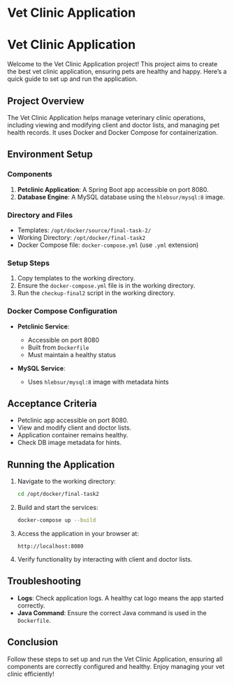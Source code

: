 # Vet Clinic Application

# Vet Clinic Application

Welcome to the Vet Clinic Application project! This project aims to create the best vet clinic application, ensuring pets are healthy and happy. Here’s a quick guide to set up and run the application.

## Project Overview

The Vet Clinic Application helps manage veterinary clinic operations, including viewing and modifying client and doctor lists, and managing pet health records. It uses Docker and Docker Compose for containerization.

## Environment Setup

### Components

1. **Petclinic Application**: A Spring Boot app accessible on port 8080.
2. **Database Engine**: A MySQL database using the `hlebsur/mysql:8` image.

### Directory and Files

- Templates: `/opt/docker/source/final-task-2/`
- Working Directory: `/opt/docker/final-task2`
- Docker Compose file: `docker-compose.yml` (use `.yml` extension)

### Setup Steps

1. Copy templates to the working directory.
2. Ensure the `docker-compose.yml` file is in the working directory.
3. Run the `checkup-final2` script in the working directory.

### Docker Compose Configuration

- **Petclinic Service**:
  - Accessible on port 8080
  - Built from `Dockerfile`
  - Must maintain a healthy status

- **MySQL Service**:
  - Uses `hlebsur/mysql:8` image with metadata hints

## Acceptance Criteria

- Petclinic app accessible on port 8080.
- View and modify client and doctor lists.
- Application container remains healthy.
- Check DB image metadata for hints.

## Running the Application

1. Navigate to the working directory:
    ```sh
    cd /opt/docker/final-task2
    ```

2. Build and start the services:
    ```sh
    docker-compose up --build
    ```

3. Access the application in your browser at:
    ```
    http://localhost:8080
    ```

4. Verify functionality by interacting with client and doctor lists.

## Troubleshooting

- **Logs**: Check application logs. A healthy cat logo means the app started correctly.
- **Java Command**: Ensure the correct Java command is used in the `Dockerfile`.

## Conclusion

Follow these steps to set up and run the Vet Clinic Application, ensuring all components are correctly configured and healthy. Enjoy managing your vet clinic efficiently!

